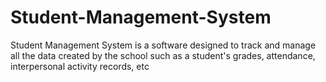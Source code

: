 # Student-Management-System
Student Management System is a software designed to track and manage all the data created by the school such as a student's grades, attendance, interpersonal activity records, etc
